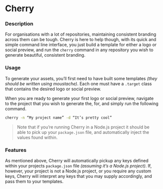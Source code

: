 # Cherry

### Description

For organisations with a lot of repositories, maintaining consistent branding across them can be tough. Cherry is here to help though, with its quick and simple command line interface, you just build a template for either a logo or social preview, and run the `cherry` command in any repository you wish to generate beautiful, consistent branding.

### Usage

To generate your assets, you’ll first need to have built some templates _(they should be written using moustache)_. Each one must have a `.target` class that contains the desired logo or social preview.

When you are ready to generate your first logo or social preview, navigate to the project that you wish to generate the, for, and simply run the following command.

```bash
cherry -n “My project name” -d “It’s pretty cool”
```

> Note that if you’re running Cherry in a Node.js project it should be able to pick up your `package.json` file, and automatically inject the values found within.

### Features

As mentioned above, Cherry will automatically pickup any keys defined within your projects `package.json` file _(assuming it’s a Node.js project)_. If, however, your project is not a Node.js project, or you require any custom keys, Cherry will interpret any keys that you may supply accordingly, and pass them to your templates.

